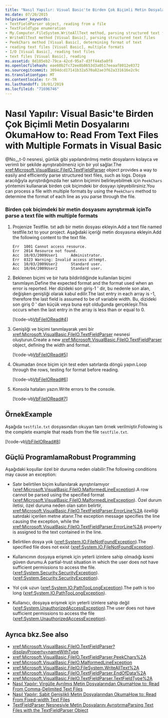 ```yaml
---
title: "Nasıl Yapılır: Visual Basic'te Birden Çok Biçimli Metin Dosyalarını Okuma"
ms.date: 07/20/2015
helpviewer_keywords:
- TextFieldParser object, reading from a file
- TextFieldType enumeration
- My.Computer.FileSystem.WriteAllText method, parsing structured text files
- WriteAllText method [Visual Basic], parsing structured text files
- PeekChars method [Visual Basic], determining format of text
- reading text files [Visual Basic], multiple formats
- I/O [Visual Basic], reading text files
- text files [Visual Basic], reading
ms.assetid: 8d185eb2-79ca-42cd-95a7-d3ff44a5a0f8
ms.openlocfilehash: eae60b2fc72ee8b8653d3a0517eeaaf8012e0372
ms.sourcegitcommit: 3094dcd17141b32a570a82ae3f62a331616e2c9c
ms.translationtype: MT
ms.contentlocale: tr-TR
ms.lasthandoff: 10/01/2019
ms.locfileid: "71696746"
---
```

# <a name="how-to-read-from-text-files-with-multiple-formats-in-visual-basic"></a><span data-ttu-id="5eac8-102">Nasıl Yapılır: Visual Basic'te Birden Çok Biçimli Metin Dosyalarını Okuma</span><span class="sxs-lookup"><span data-stu-id="5eac8-102">How to: Read From Text Files with Multiple Formats in Visual Basic</span></span>
<span data-ttu-id="5eac8-103">@No__t-0 nesnesi, günlük gibi yapılandırılmış metin dosyalarını kolayca ve verimli bir şekilde ayrıştırabilmeniz için bir yol sağlar.</span><span class="sxs-lookup"><span data-stu-id="5eac8-103">The <xref:Microsoft.VisualBasic.FileIO.TextFieldParser> object provides a way to easily and efficiently parse structured text files, such as logs.</span></span> <span data-ttu-id="5eac8-104">Dosya aracılığıyla ayrıştırdığınızda her satırın biçimini belirleyebilmek için `PeekChars` yöntemini kullanarak birden çok biçimdeki bir dosyayı işleyebilirsiniz.</span><span class="sxs-lookup"><span data-stu-id="5eac8-104">You can process a file with multiple formats by using the `PeekChars` method to determine the format of each line as you parse through the file.</span></span>  
  
### <a name="to-parse-a-text-file-with-multiple-formats"></a><span data-ttu-id="5eac8-105">Birden çok biçimdeki bir metin dosyasını ayrıştırmak için</span><span class="sxs-lookup"><span data-stu-id="5eac8-105">To parse a text file with multiple formats</span></span>  
  
1. <span data-ttu-id="5eac8-106">Projenize Testfile. txt adlı bir metin dosyası ekleyin.</span><span class="sxs-lookup"><span data-stu-id="5eac8-106">Add a text file named testfile.txt to your project.</span></span> <span data-ttu-id="5eac8-107">Aşağıdaki içeriği metin dosyasına ekleyin.</span><span class="sxs-lookup"><span data-stu-id="5eac8-107">Add the following content to the text file.</span></span>  
  
    ```text  
    Err  1001 Cannot access resource.  
    Err  2014 Resource not found.  
    Acc  10/03/2009User1      Administrator.  
    Err  0323 Warning: Invalid access attempt.  
    Acc  10/03/2009User2      Standard user.  
    Acc  10/04/2009User2      Standard user.  
    ```  
  
2. <span data-ttu-id="5eac8-108">Beklenen biçimi ve bir hata bildirildiğinde kullanılan biçimi tanımlayın.</span><span class="sxs-lookup"><span data-stu-id="5eac8-108">Define the expected format and the format used when an error is reported.</span></span> <span data-ttu-id="5eac8-109">Her dizideki son giriş-1 ' dir, bu nedenle son alan, değişken genişliği olarak kabul edilir.</span><span class="sxs-lookup"><span data-stu-id="5eac8-109">The last entry in each array is -1, therefore the last field is assumed to be of variable width.</span></span> <span data-ttu-id="5eac8-110">Bu, dizideki son giriş 0 ' dan küçük veya buna eşit olduğunda gerçekleşir.</span><span class="sxs-lookup"><span data-stu-id="5eac8-110">This occurs when the last entry in the array is less than or equal to 0.</span></span>  
  
     [!code-vb[VbFileIORead#4](~/samples/snippets/visualbasic/VS_Snippets_VBCSharp/VbFileIORead/VB/Class1.vb#4)]  
  
3. <span data-ttu-id="5eac8-111">Genişliği ve biçimi tanımlayarak yeni bir <xref:Microsoft.VisualBasic.FileIO.TextFieldParser> nesnesi oluşturun.</span><span class="sxs-lookup"><span data-stu-id="5eac8-111">Create a new <xref:Microsoft.VisualBasic.FileIO.TextFieldParser> object, defining the width and format.</span></span>  
  
     [!code-vb[VbFileIORead#5](~/samples/snippets/visualbasic/VS_Snippets_VBCSharp/VbFileIORead/VB/Class1.vb#5)]  
  
4. <span data-ttu-id="5eac8-112">Okumadan önce biçim için test eden satırlarda döngü yapın.</span><span class="sxs-lookup"><span data-stu-id="5eac8-112">Loop through the rows, testing for format before reading.</span></span>  
  
     [!code-vb[VbFileIORead#6](~/samples/snippets/visualbasic/VS_Snippets_VBCSharp/VbFileIORead/VB/Class1.vb#6)]  
  
5. <span data-ttu-id="5eac8-113">Konsola hataları yazın.</span><span class="sxs-lookup"><span data-stu-id="5eac8-113">Write errors to the console.</span></span>  
  
     [!code-vb[VbFileIORead#7](~/samples/snippets/visualbasic/VS_Snippets_VBCSharp/VbFileIORead/VB/Class1.vb#7)]  
  
## <a name="example"></a><span data-ttu-id="5eac8-114">Örnek</span><span class="sxs-lookup"><span data-stu-id="5eac8-114">Example</span></span>  
 <span data-ttu-id="5eac8-115">Aşağıda `testfile.txt` dosyasından okuyan tam örnek verilmiştir.</span><span class="sxs-lookup"><span data-stu-id="5eac8-115">Following is the complete example that reads from the file `testfile.txt`.</span></span>  
  
 [!code-vb[VbFileIORead#8](~/samples/snippets/visualbasic/VS_Snippets_VBCSharp/VbFileIORead/VB/Class1.vb#8)]  
  
## <a name="robust-programming"></a><span data-ttu-id="5eac8-116">Güçlü Programlama</span><span class="sxs-lookup"><span data-stu-id="5eac8-116">Robust Programming</span></span>  
 <span data-ttu-id="5eac8-117">Aşağıdaki koşullar özel bir duruma neden olabilir:</span><span class="sxs-lookup"><span data-stu-id="5eac8-117">The following conditions may cause an exception:</span></span>  
  
- <span data-ttu-id="5eac8-118">Satır belirtilen biçim kullanılarak ayrıştırılamıyor (<xref:Microsoft.VisualBasic.FileIO.MalformedLineException>).</span><span class="sxs-lookup"><span data-stu-id="5eac8-118">A row cannot be parsed using the specified format (<xref:Microsoft.VisualBasic.FileIO.MalformedLineException>).</span></span> <span data-ttu-id="5eac8-119">Özel durum iletisi, özel duruma neden olan satırı belirtir, <xref:Microsoft.VisualBasic.FileIO.TextFieldParser.ErrorLine%2A> özelliği satırdaki içerilen metne atanır.</span><span class="sxs-lookup"><span data-stu-id="5eac8-119">The exception message specifies the line causing the exception, while the <xref:Microsoft.VisualBasic.FileIO.TextFieldParser.ErrorLine%2A> property is assigned to the text contained in the line.</span></span>  
  
- <span data-ttu-id="5eac8-120">Belirtilen dosya yok (<xref:System.IO.FileNotFoundException>).</span><span class="sxs-lookup"><span data-stu-id="5eac8-120">The specified file does not exist (<xref:System.IO.FileNotFoundException>).</span></span>  
  
- <span data-ttu-id="5eac8-121">Kullanıcının dosyaya erişmek için yeterli izinlere sahip olmadığı kısmi güven durumu.</span><span class="sxs-lookup"><span data-stu-id="5eac8-121">A partial-trust situation in which the user does not have sufficient permissions to access the file.</span></span> <span data-ttu-id="5eac8-122">(<xref:System.Security.SecurityException>).</span><span class="sxs-lookup"><span data-stu-id="5eac8-122">(<xref:System.Security.SecurityException>).</span></span>  
  
- <span data-ttu-id="5eac8-123">Yol çok uzun (<xref:System.IO.PathTooLongException>).</span><span class="sxs-lookup"><span data-stu-id="5eac8-123">The path is too long (<xref:System.IO.PathTooLongException>).</span></span>  
  
- <span data-ttu-id="5eac8-124">Kullanıcı, dosyaya erişmek için yeterli izinlere sahip değil (<xref:System.UnauthorizedAccessException>).</span><span class="sxs-lookup"><span data-stu-id="5eac8-124">The user does not have sufficient permissions to access the file (<xref:System.UnauthorizedAccessException>).</span></span>  
  
## <a name="see-also"></a><span data-ttu-id="5eac8-125">Ayrıca bkz.</span><span class="sxs-lookup"><span data-stu-id="5eac8-125">See also</span></span>

- <xref:Microsoft.VisualBasic.FileIO.TextFieldParser?displayProperty=nameWithType>
- <xref:Microsoft.VisualBasic.FileIO.TextFieldParser.PeekChars%2A>
- <xref:Microsoft.VisualBasic.FileIO.MalformedLineException>
- <xref:Microsoft.VisualBasic.FileIO.FileSystem.WriteAllText%2A>
- <xref:Microsoft.VisualBasic.FileIO.TextFieldParser.EndOfData%2A>
- <xref:Microsoft.VisualBasic.FileIO.TextFieldParser.TextFieldType%2A>
- [<span data-ttu-id="5eac8-126">Nasıl Yapılır: Virgülle Ayrılmış Metin Dosyalarından Okuma</span><span class="sxs-lookup"><span data-stu-id="5eac8-126">How to: Read From Comma-Delimited Text Files</span></span>](../../../../visual-basic/developing-apps/programming/drives-directories-files/how-to-read-from-comma-delimited-text-files.md)
- [<span data-ttu-id="5eac8-127">Nasıl Yapılır: Sabit Genişlikli Metin Dosyalarından Okuma</span><span class="sxs-lookup"><span data-stu-id="5eac8-127">How to: Read From Fixed-width Text Files</span></span>](../../../../visual-basic/developing-apps/programming/drives-directories-files/how-to-read-from-fixed-width-text-files.md)
- [<span data-ttu-id="5eac8-128">TextFieldParser Nesnesiyle Metin Dosyalarını Ayrıştırma</span><span class="sxs-lookup"><span data-stu-id="5eac8-128">Parsing Text Files with the TextFieldParser Object</span></span>](../../../../visual-basic/developing-apps/programming/drives-directories-files/parsing-text-files-with-the-textfieldparser-object.md)
